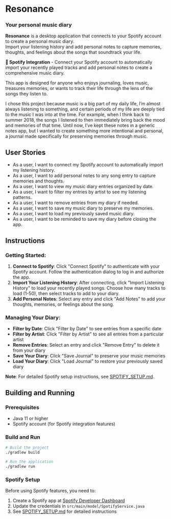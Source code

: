 # Resonance
### Your personal music diary

**Resonance** is a desktop application that connects to your Spotify account to create a personal music diary.  
Import your listening history and add personal notes to capture memories, thoughts, and feelings about the songs that soundtrack your life.

**🎵 Spotify Integration** - Connect your Spotify account to automatically import your recently played tracks and add personal notes to create a comprehensive music diary. 

This app is designed for anyone who enjoys journaling, loves music, treasures memories, or wants to track their life through the lens of the songs they listen to.

I chose this project because music is a big part of my daily life, I’m almost always listening to something, and certain periods of my life are deeply tied to the music I was into at the time. For example, when I think back to summer 2018, the songs I listened to then immediately bring back the mood and memories of that time. Until now, I’ve kept these notes in a generic notes app, but I wanted to create something more intentional and personal, a journal made specifically for preserving memories through music.
## User Stories

- As a user, I want to connect my Spotify account to automatically import my listening history.
- As a user, I want to add personal notes to any song entry to capture memories and thoughts.
- As a user, I want to view my music diary entries organized by date.
- As a user, I want to filter my entries by artist to see my listening patterns.
- As a user, I want to remove entries from my diary if needed.
- As a user, I want to save my music diary to preserve my memories.
- As a user, I want to load my previously saved music diary.
- As a user, I want to be reminded to save my diary before closing the app.

## Instructions

### Getting Started:
1. **Connect to Spotify**: Click "Connect Spotify" to authenticate with your Spotify account. Follow the authentication dialog to log in and authorize the app.
2. **Import Your Listening History**: After connecting, click "Import Listening History" to load your recently played songs. Choose how many tracks to load (1-50), then select tracks to add to your diary.
3. **Add Personal Notes**: Select any entry and click "Add Notes" to add your thoughts, memories, or feelings about the song.

### Managing Your Diary:
- **Filter by Date**: Click "Filter by Date" to see entries from a specific date
- **Filter by Artist**: Click "Filter by Artist" to see all entries from a particular artist
- **Remove Entries**: Select an entry and click "Remove Entry" to delete it from your diary
- **Save Your Diary**: Click "Save Journal" to preserve your music memories
- **Load Your Diary**: Click "Load Journal" to restore your previously saved diary

**Note**: For detailed Spotify setup instructions, see [SPOTIFY_SETUP.md](SPOTIFY_SETUP.md).

## Building and Running

### Prerequisites
- Java 11 or higher
- Spotify account (for Spotify integration features)

### Build and Run
```bash
# Build the project
./gradlew build

# Run the application
./gradlew run
```

### Spotify Setup
Before using Spotify features, you need to:
1. Create a Spotify app at [Spotify Developer Dashboard](https://developer.spotify.com/dashboard)
2. Update the credentials in `src/main/model/SpotifyService.java`
3. See [SPOTIFY_SETUP.md](SPOTIFY_SETUP.md) for detailed instructions

